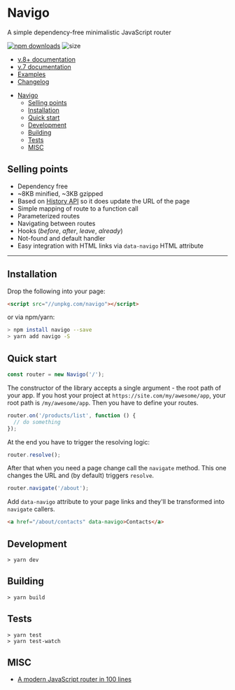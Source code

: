 # Navigo

A simple dependency-free minimalistic JavaScript router

[![npm downloads](https://img.shields.io/npm/dm/navigo.svg?style=flat-square)](https://www.npmjs.com/package/navigo)
![size](https://badgen.net/bundlephobia/minzip/react)

* [v.8+ documentation](./DOCUMENTATION.md)
* [v.7 documentation](./README_v7.md)
* [Examples](./examples)
* [Changelog](./CHANGELOG.md)

- [Navigo](#navigo)
  - [Selling points](#selling-points)
  - [Installation](#installation)
  - [Quick start](#quick-start)
  - [Development](#development)
  - [Building](#building)
  - [Tests](#tests)
  - [MISC](#misc)

## Selling points

* Dependency free
* ~8KB minified, ~3KB gzipped
* Based on [History API](https://developer.mozilla.org/en-US/docs/Web/API/History_API) so it does update the URL of the page
* Simple mapping of route to a function call
* Parameterized routes
* Navigating between routes
* Hooks (_before_, _after_, _leave_, _already_)
* Not-found and default handler
* Easy integration with HTML links via `data-navigo` HTML attribute

---

## Installation

Drop the following into your page:

```html
<script src="//unpkg.com/navigo"></script>
``` 

or via npm/yarn:

```bash
> npm install navigo --save
> yarn add navigo -S
```

## Quick start

```js
const router = new Navigo('/');
```

The constructor of the library accepts a single argument - the root path of your app. If you host your project at `https://site.com/my/awesome/app`, your root path is `/my/awesome/app`. Then you have to define your routes.

```js
router.on('/products/list', function () {
  // do something
});
```

At the end you have to trigger the resolving logic:

```js
router.resolve();
```

After that when you need a page change call the `navigate` method. This one changes the URL and (by default) triggers `resolve`.

```js
router.navigate('/about');
```

Add `data-navigo` attribute to your page links and they'll be transformed into `navigate` callers.

```html
<a href="/about/contacts" data-navigo>Contacts</a>
```

## Development

```
> yarn dev
```

## Building

```
> yarn build
```

## Tests

```
> yarn test
> yarn test-watch
```

## MISC

* [A modern JavaScript router in 100 lines](http://krasimirtsonev.com/blog/article/A-modern-JavaScript-router-in-100-lines-history-api-pushState-hash-url)
